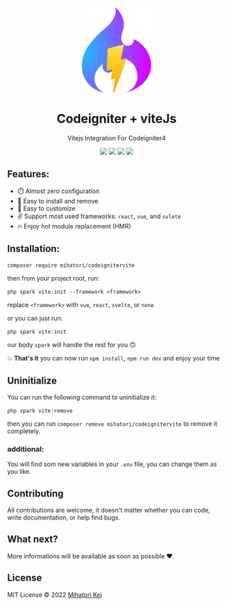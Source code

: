 <div align="center">
	<img width="160px" src="src/logo.png">
  	<h1>Codeigniter + viteJs</h1>
  	<p>Vitejs Integration For Codeigniter4</p>
	<p>
		<a href="https://github.com/firtadokei/codeigniter-vitejs/releases"><img src="https://custom-icon-badges.herokuapp.com/github/v/release/firtadokei/codeigniter-vitejs?logo=tag"></a>
		<img src="https://custom-icon-badges.herokuapp.com/packagist/stars/mihatori/codeignitervite?logo=star">
		<img src="https://badges.hiptest.com:/packagist/dt/mihatori/codeignitervite?color=%23c700ff&logo=packagist&logoColor=%23c700ff">
		<img src="https://custom-icon-badges.herokuapp.com/packagist/l/mihatori/codeignitervite?logo=law">
	</p>
</div>

## Features:
 - ⏱️ Almost zero configuration
 - 🧩 Easy to install and remove
 - 🔨 Easy to customize
 - ✌️ Support most used frameworks: `react`, `vue`, and `svlete`
 - 🔥 Enjoy hot module replacement (HMR)
 
## Installation:

```
composer require mihatori/codeignitervite
```

then from your project root, run:

```
php spark vite:init --framework <framework>
```

replace `<framework>` with `vue`, `react`, `svelte`, or `none`

or you can just run:

```
php spark vite:init
```

our body `spark` will handle the rest for you 🙃

💥 **That's it**
you can now run `npm install`, `npm run dev` and enjoy your time

## Uninitialize
You can run the following command to uninitialize it:

```
php spark vite:remove
```
then you can run ` composer remove mihatori/codeignitervite ` to remove it completely.

### additional:
You will find som new variables in your `.env` file, you can change them as you like.

## Contributing
All contributions are welcome, it doesn't matter whether you can code, write documentation, or help find bugs.

## What next?
More informations will be available as soon as possible ❤️.

## License

MIT License &copy; 2022 [Mihatori Kei](https://github.com/firtadokei)
